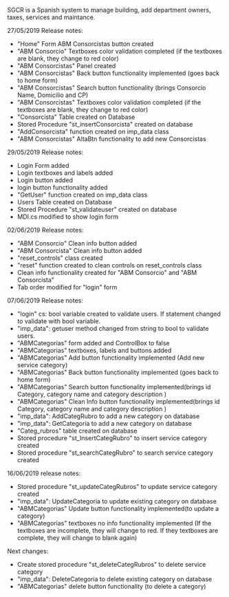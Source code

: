 SGCR is a Spanish system to manage building, add department owners, taxes, services and maintance. 


27/05/2019 Release notes:

- "Home" Form ABM Consorcistas button created
- "ABM Consorcio" Textboxes color validation completed (if the textboxes are blank, they change to red color)
- "ABM Consorcistas" Panel created
- "ABM Consorcistas" Back button functionality implemented (goes back to home form)
- "ABM Consorcistas" Search button functionality (brings Consorcio Name, Domicilio and CP)
- "ABM Consorcistas" Textboxes color validation completed (if the textboxes are blank, they change to red color)
- "Consorcista" Table created on Database
- Stored Procedure "st_insertConsorcista" created on database
- "AddConsorcista" function created on imp_data class
- "ABM Consorcistas" AltaBtn functionality to add new Consorcistas 

29/05/2019 Release notes:

- Login Form added
- Login textboxes and labels added
- Login button added
- login button functionality added
- "GetUser" function created on imp_data class 
- Users Table created on Database
- Stored Procedure "st_validateuser" created on database
- MDI.cs modified to show login form

02/06/2019 Release notes:

- "ABM Consorcio" Clean info button added
- "ABM Consorcista" Clean info button added
- "reset_controls" class created
- "reset" function created to clean controls on reset_controls class
- Clean info functionality created for "ABM Consorcio" and "ABM Consorcista"
- Tab order modified for "login" form

07/06/2019 Release notes:

- "login" cs: bool variable created to validate users. If statement changed to validate with bool variable.
- "imp_data": getuser method changed from string to bool to validate users.
- "ABMCategorias" form added and ControlBox to false
- "ABMCategorias" textboxes, labels and buttons added
- "ABMCategorias" Add button functionality implemented (Add new service category)
- "ABMCategorias" Back button functionality implemented (goes back to home form)
- "ABMCategorias" Search button functionality implemented(brings id Category, category name and category description )
- "ABMCategorias" Clean Info button functionality implemented(brings id Category, category name and category description )
- "imp_data": AddCategRubro to add a new category on database
- "imp_data": GetCategoria to add a new category on database
- "Categ_rubros" table created on database
- Stored procedure "st_InsertCategRubro" to insert service category created
- Stored procedure "st_searchCategRubro" to search service category created

16/06/2019 release notes:

- Stored procedure "st_updateCategRubros" to update service category created
- "imp_data": UpdateCategoria to update existing category on database
- "ABMCategorias" Update button functionality implemented(to update a category)
- "ABMCategorias" textboxes no info functionality implemented (If the textboxes are incomplete, they will change to red. If they textboxes are complete, they will change to blank again)

Next changes:

- Create stored procedure "st_deleteCategRubros" to delete service category
- "imp_data": DeleteCategoria to delete existing category on database
- "ABMCategorias" delete button functionality (to delete a category)
 
 
